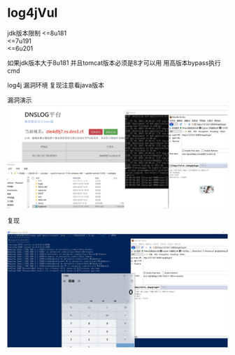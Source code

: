 # log4jVul
jdk版本限制
<=8u181<br/>
<=7u191<br/>
<=6u201<br/>

如果jdk版本大于8u181 并且tomcat版本必须是8才可以用 用高版本bypass执行cmd


log4j 漏洞环境
复现注意看java版本 

漏洞演示
![演示](https://raw.githubusercontent.com/Anonymous-ghost/log4jVul/main/VUL.jpg)

复现

![复现](https://github.com/Anonymous-ghost/log4jVul/blob/main/Fuck.jpg?raw=true)
